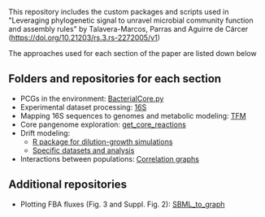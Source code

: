 This repository includes the custom packages and scripts used in "Leveraging phylogenetic signal to unravel microbial community function and assembly rules" by Talavera-Marcos, Parras and Aguirre de Cárcer (https://doi.org/10.21203/rs.3.rs-2272005/v1)

The approaches used for each section of the paper are listed down below

## Folders and repositories for each section

- PCGs in the environment: [BacterialCore.py](https://github.com/mparmol/BacterialCore)
- Experimental dataset processing: [16S](https://github.com/silvtal/16S/tree/main/goldford)
- Mapping 16S sequences to genomes and metabolic modeling: [TFM](https://github.com/silvtal/TFM)
- Core pangenome exploration: [get_core_reactions](https://github.com/silvtal/get_core_reactions)
- Drift modeling:
  - [R package for dilution-growth simulations](https://github.com/silvtal/dilgrowth)
  - [Specific datasets and analysis](https://github.com/silvtal/phyloassembly/blob/main/simulations)
- Interactions between populations: [Correlation graphs](https://github.com/silvtal/correlation_graphs)

## Additional repositories
- Plotting FBA fluxes (Fig. 3 and Suppl. Fig. 2): [SBML_to_graph](https://github.com/silvtal/SBML_to_graph)
